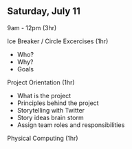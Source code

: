 ## Saturday, July 11 
9am - 12pm (3hr)

Ice Breaker / Circle Excercises (1hr)
- Who?
- Why?
- Goals

Project Orientation (1hr)
- What is the project
- Principles behind the project
- Storytelling with Twitter
- Story ideas brain storm
- Assign team roles and responsibilities

Physical Computing (1hr)

